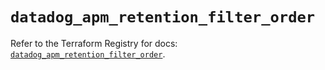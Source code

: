 # `datadog_apm_retention_filter_order`

Refer to the Terraform Registry for docs: [`datadog_apm_retention_filter_order`](https://registry.terraform.io/providers/datadog/datadog/3.75.0/docs/resources/apm_retention_filter_order).
